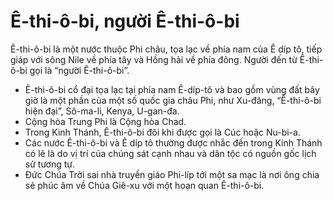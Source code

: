 # Ê-thi-ô-bi, người Ê-thi-ô-bi

Ê-thi-ô-bi là một nước thuộc Phi châu, tọa lạc về phía nam của Ê díp tô, tiếp giáp với sông Nile về phía tây và Hồng hải về phía đông.  Người đến từ Ê-thi-ô-bi gọi là “người Ê-thi-ô-bi”.
- Ê-thi-ô-bi cổ đại tọa lạc tại phía nam Ê-díp-tô và bao gồm vùng đất bây giờ là một phần của một số quốc gia châu Phi, như Xu-đăng, “Ê-thi-ô-bi hiện đại”, Sô-ma-li, Kenya, U-gan-đa.
- Cộng hòa Trung Phi là Cộng hòa Chad.
- Trong Kinh Thánh, Ê-thi-ô-bi đôi khi được gọi là Cúc hoặc Nu-bi-a.
- Các nước Ê-thi-ô-bi và Ê díp tô thường được nhắc đến trong Kinh Thánh có lẽ là do vị trí của chúng sát cạnh nhau và dân tộc có nguồn gốc lịch sử tương tự.
- Đức Chúa Trời sai nhà truyền giáo Phi-líp tới một sa mạc là nơi ông chia sẻ phúc âm về Chúa Giê-xu với một hoạn quan Ê-thi-ô-bi.

